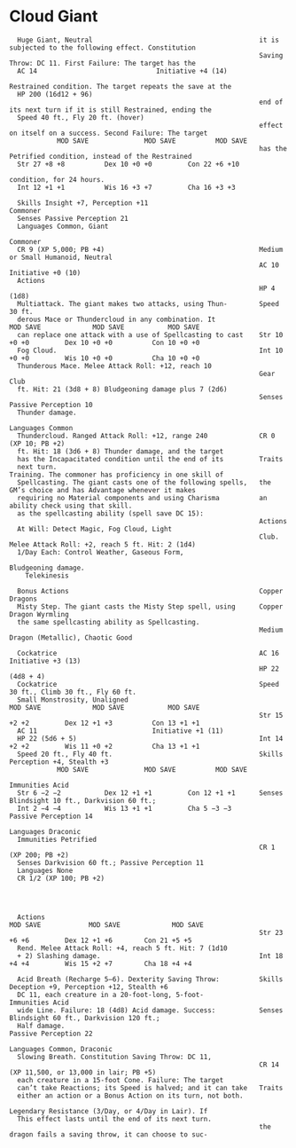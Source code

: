 # Cloud Giant

      Huge Giant, Neutral                                          it is subjected to the following effect. Constitution
                                                                   Saving Throw: DC 11. First Failure: The target has the
      AC 14                              Initiative +4 (14)
                                                                   Restrained condition. The target repeats the save at the
      HP 200 (16d12 + 96)
                                                                   end of its next turn if it is still Restrained, ending the
      Speed 40 ft., Fly 20 ft. (hover)
                                                                   effect on itself on a success. Second Failure: The target
                MOD SAVE              MOD SAVE          MOD SAVE
                                                                   has the Petrified condition, instead of the Restrained
      Str 27 +8 +8          Dex 10 +0 +0         Con 22 +6 +10
                                                                   condition, for 24 hours.
      Int 12 +1 +1          Wis 16 +3 +7         Cha 16 +3 +3

      Skills Insight +7, Perception +11                            Commoner
      Senses Passive Perception 21
      Languages Common, Giant
                                                                   Commoner
      CR 9 (XP 5,000; PB +4)                                       Medium or Small Humanoid, Neutral
                                                                   AC 10                             Initiative +0 (10)
      Actions
                                                                   HP 4 (1d8)
      Multiattack. The giant makes two attacks, using Thun-        Speed 30 ft.
      derous Mace or Thundercloud in any combination. It                     MOD SAVE             MOD SAVE           MOD SAVE
      can replace one attack with a use of Spellcasting to cast    Str 10 +0 +0         Dex 10 +0 +0          Con 10 +0 +0
      Fog Cloud.                                                   Int 10 +0 +0         Wis 10 +0 +0          Cha 10 +0 +0
      Thunderous Mace. Melee Attack Roll: +12, reach 10
                                                                   Gear Club
      ft. Hit: 21 (3d8 + 8) Bludgeoning damage plus 7 (2d6)
                                                                   Senses Passive Perception 10
      Thunder damage.
                                                                   Languages Common
      Thundercloud. Ranged Attack Roll: +12, range 240             CR 0 (XP 10; PB +2)
      ft. Hit: 18 (3d6 + 8) Thunder damage, and the target
      has the Incapacitated condition until the end of its         Traits
      next turn.                                                   Training. The commoner has proficiency in one skill of
      Spellcasting. The giant casts one of the following spells,   the GM’s choice and has Advantage whenever it makes
      requiring no Material components and using Charisma          an ability check using that skill.
      as the spellcasting ability (spell save DC 15):
                                                                   Actions
      At Will: Detect Magic, Fog Cloud, Light
                                                                   Club. Melee Attack Roll: +2, reach 5 ft. Hit: 2 (1d4)
      1/Day Each: Control Weather, Gaseous Form,
                                                                   Bludgeoning damage.
        Telekinesis

      Bonus Actions                                                Copper Dragons
      Misty Step. The giant casts the Misty Step spell, using      Copper Dragon Wyrmling
      the same spellcasting ability as Spellcasting.
                                                                   Medium Dragon (Metallic), Chaotic Good

      Cockatrice                                                   AC 16                             Initiative +3 (13)
                                                                   HP 22 (4d8 + 4)
      Cockatrice                                                   Speed 30 ft., Climb 30 ft., Fly 60 ft.
      Small Monstrosity, Unaligned                                           MOD SAVE             MOD SAVE           MOD SAVE
                                                                   Str 15 +2 +2         Dex 12 +1 +3          Con 13 +1 +1
      AC 11                             Initiative +1 (11)
      HP 22 (5d6 + 5)                                              Int 14 +2 +2         Wis 11 +0 +2          Cha 13 +1 +1
      Speed 20 ft., Fly 40 ft.                                     Skills Perception +4, Stealth +3
                MOD SAVE              MOD SAVE          MOD SAVE
                                                                   Immunities Acid
      Str 6 −2 −2           Dex 12 +1 +1         Con 12 +1 +1      Senses Blindsight 10 ft., Darkvision 60 ft.;
      Int 2 −4 −4           Wis 13 +1 +1         Cha 5 −3 −3         Passive Perception 14
                                                                   Languages Draconic
      Immunities Petrified
                                                                   CR 1 (XP 200; PB +2)
      Senses Darkvision 60 ft.; Passive Perception 11
      Languages None
      CR 1/2 (XP 100; PB +2)




      Actions                                                                MOD SAVE            MOD SAVE             MOD SAVE
                                                                   Str 23 +6 +6         Dex 12 +1 +6        Con 21 +5 +5
      Rend. Melee Attack Roll: +4, reach 5 ft. Hit: 7 (1d10
      + 2) Slashing damage.                                        Int 18 +4 +4         Wis 15 +2 +7        Cha 18 +4 +4

      Acid Breath (Recharge 5–6). Dexterity Saving Throw:          Skills Deception +9, Perception +12, Stealth +6
      DC 11, each creature in a 20-foot-long, 5-foot-              Immunities Acid
      wide Line. Failure: 18 (4d8) Acid damage. Success:           Senses Blindsight 60 ft., Darkvision 120 ft.;
      Half damage.                                                   Passive Perception 22
                                                                   Languages Common, Draconic
      Slowing Breath. Constitution Saving Throw: DC 11,
                                                                   CR 14 (XP 11,500, or 13,000 in lair; PB +5)
      each creature in a 15-foot Cone. Failure: The target
      can’t take Reactions; its Speed is halved; and it can take   Traits
      either an action or a Bonus Action on its turn, not both.
                                                                   Legendary Resistance (3/Day, or 4/Day in Lair). If
      This effect lasts until the end of its next turn.
                                                                   the dragon fails a saving throw, it can choose to suc-
